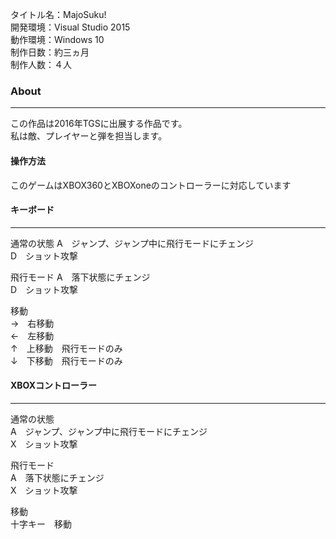 タイトル名：MajoSuku!  
開発環境：Visual Studio 2015  
動作環境：Windows 10  
制作日数：約三ヵ月  
制作人数：４人   

### About
***
この作品は2016年TGSに出展する作品です。  
私は敵、プレイヤーと弾を担当します。  

#### 操作方法

このゲームはXBOX360とXBOXoneのコントローラーに対応しています
#### キーボード
***
通常の状態
A　ジャンプ、ジャンプ中に飛行モードにチェンジ  
D　ショット攻撃  

飛行モード
A　落下状態にチェンジ  
D　ショット攻撃  

移動  
→　右移動  
←　左移動  
↑　上移動　飛行モードのみ  
↓　下移動　飛行モードのみ  

#### XBOXコントローラー
***
通常の状態  
A　ジャンプ、ジャンプ中に飛行モードにチェンジ  
X　ショット攻撃  

飛行モード  
A　落下状態にチェンジ  
X　ショット攻撃  

移動  
十字キー　移動
